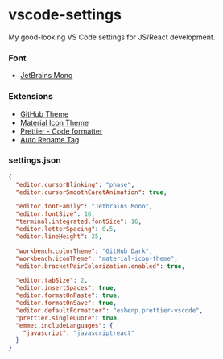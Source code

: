 # vscode-settings

My good-looking VS Code settings for JS/React development.

### Font
- [JetBrains Mono](https://www.jetbrains.com/lp/mono/)

### Extensions

- [GitHub Theme](https://marketplace.visualstudio.com/items?itemName=GitHub.github-vscode-theme)
- [Material Icon Theme](https://marketplace.visualstudio.com/items?itemName=PKief.material-icon-theme)
- [Prettier - Code formatter](https://marketplace.visualstudio.com/items?itemName=esbenp.prettier-vscode)
- [Auto Rename Tag](https://marketplace.visualstudio.com/items?itemName=formulahendry.auto-rename-tag)

### settings.json

```json
{
  "editor.cursorBlinking": "phase",
  "editor.cursorSmoothCaretAnimation": true,

  "editor.fontFamily": "Jetbrains Mono",
  "editor.fontSize": 16,
  "terminal.integrated.fontSize": 16,
  "editor.letterSpacing": 0.5,
  "editor.lineHeight": 25,

  "workbench.colorTheme": "GitHub Dark",
  "workbench.iconTheme": "material-icon-theme",
  "editor.bracketPairColorization.enabled": true,

  "editor.tabSize": 2,
  "editor.insertSpaces": true,
  "editor.formatOnPaste": true,
  "editor.formatOnSave": true,
  "editor.defaultFormatter": "esbenp.prettier-vscode",
  "prettier.singleQuote": true,
  "emmet.includeLanguages": {
    "javascript": "javascriptreact"
  }
}
```
